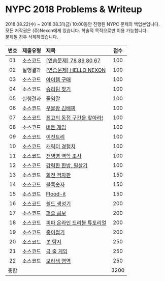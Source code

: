# NYPC 2018 Problems & Writeup

2018.08.22(수) ~ 2018.08.31(금) 10:00동안 진행된 NYPC 문제의 백업본입니다.  
모든 저작권은 (주)Nexon에게 있습니다. 학술적 목적으로만 이용 가능합니다.  
문제될 경우 삭제하겠습니다.  

|번호|제출유형|                                    제목                                     | 점수 |
|:--:|:------:|:----------------------------------------------------------------------------|:----:|
| 01 |소스코드|[\[연습문제\] 78 89 80 67](./연습문제/78%2089%2080%2067)                     | 100  |
| 02 |실행결과|[\[연습문제\] HELLO NEXON](./연습문제/HELLO%20NEXON)                         | 100  |
| 03 |소스코드|[아이템 구매](./1회차/아이템%20구매)                                         | 100  |
| 04 |소스코드|[승리팀 찾기](./1회차/승리팀%20찾기)                                         | 100  |
| 05 |실행결과|[줄임말](./1회차/줄임말)                                                     | 100  |
| 06 |소스코드|[우물왕 김배찌](./1회차/우물왕%20김배찌)                                     | 100  |
| 07 |소스코드|[최고의 동접 구간을 찾아라!](./1회차/최고의%20동접%20구간을%20찾아라%21)     | 100  |
| 08 |소스코드|[버튼 게임](./1회차/버튼%20게임)                                             | 100  |
| 09 |소스코드|[이진트리](./2회차/이진트리)                                                 | 100  |
| 10 |소스코드|[캐릭터 경험치](./2회차/캐릭터%20경험치)                                     | 100  |
| 11 |소스코드|[전염병 역학 조사](./2회차/전염병%20역학%20조사)                             | 100  |
| 12 |소스코드|[강력한 한방, 필살기](./2회차/강력한%20한방%2C%20필살기)                     | 100  |
| 13 |소스코드|[회전 격자판](./2회차/회전%20격자판)                                         | 150  |
| 14 |소스코드|[블록숫자](./3회차/블록숫자)                                                 | 150  |
| 15 |소스코드|[Flood-it](./3회차/Flood-it)                                                 | 150  |
| 16 |소스코드|[쉴드 생성기](./3회차/쉴드%20생성기)                                         | 200  |
| 17 |소스코드|[퍼즐 콤보](./3회차/퍼즐%20콤보)                                             | 200  |
| 18 |소스코드|[피파 온라인 드리블 튜토리얼](./4회차/피파%20온라인%20드리블%20튜토리얼)     | 200  |
| 19 |소스코드|[종이접기](./4회차/종이접기)                                                 | 200  |
| 20 |소스코드|[봇 탐지](./4회차/봇%20탐지)                                                 | 250  |
| 21 |소스코드|[금 줄 게임](./5회차/금%20줄%20게임)                                         | 250  |
| 22 |소스코드|[보라색 영역](./5회차/보라색%20영역)                                         | 250  |
|총합|        |                                                                             | 3200 |